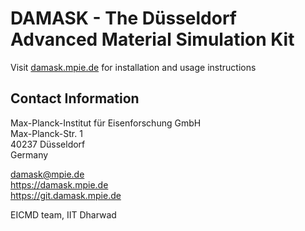 # DAMASK - The Düsseldorf Advanced Material Simulation Kit

Visit [damask.mpie.de](https://damask.mpie.de) for installation and usage instructions

## Contact Information

Max-Planck-Institut für Eisenforschung GmbH  
Max-Planck-Str. 1  
40237 Düsseldorf  
Germany  

damask@mpie.de  
https://damask.mpie.de  
https://git.damask.mpie.de  

EICMD team, IIT Dharwad
